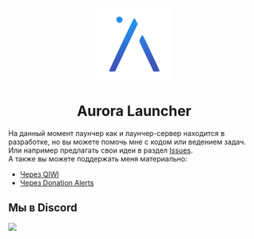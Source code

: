 <div style="text-align:center;">
    <img src="./src/renderer/runtime/assets/images/logo.png" width="150px" height="150px">
    <h1>Aurora Launcher</h1>
</div>

На данный момент лаунчер как и лаунчер-сервер находится в разработке, но вы можете помочь мне с кодом или ведением задач. Или например предлагать свои идеи в раздел [Issues](https://github.com/AuroraTeam/LauncherServer/issues).  
А также вы можете поддержать меня материально:  
- [Через QIWI](https://qiwi.com/p/JOCAT)  
- [Через Donation Alerts](https://www.donationalerts.com/r/jocat)

## Мы в Discord

[![](https://discord.com/api/guilds/730131402636525688/embed.png?style=banner2)](https://discord.gg/2NvYTcv)
